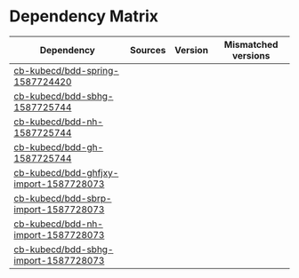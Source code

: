 # Dependency Matrix

Dependency | Sources | Version | Mismatched versions
---------- | ------- | ------- | -------------------
[cb-kubecd/bdd-spring-1587724420](https://github.com/cb-kubecd/bdd-spring-1587724420.git) |  | []() | 
[cb-kubecd/bdd-sbhg-1587725744](https://github.com/cb-kubecd/bdd-sbhg-1587725744.git) |  | []() | 
[cb-kubecd/bdd-nh-1587725744](https://github.com/cb-kubecd/bdd-nh-1587725744.git) |  | []() | 
[cb-kubecd/bdd-gh-1587725744](https://github.com/cb-kubecd/bdd-gh-1587725744.git) |  | []() | 
[cb-kubecd/bdd-ghfjxy-import-1587728073](https://github.com/cb-kubecd/bdd-ghfjxy-import-1587728073.git) |  | []() | 
[cb-kubecd/bdd-sbrp-import-1587728073](https://github.com/cb-kubecd/bdd-sbrp-import-1587728073.git) |  | []() | 
[cb-kubecd/bdd-nh-import-1587728073](https://github.com/cb-kubecd/bdd-nh-import-1587728073.git) |  | []() | 
[cb-kubecd/bdd-sbhg-import-1587728073](https://github.com/cb-kubecd/bdd-sbhg-import-1587728073.git) |  | []() | 
